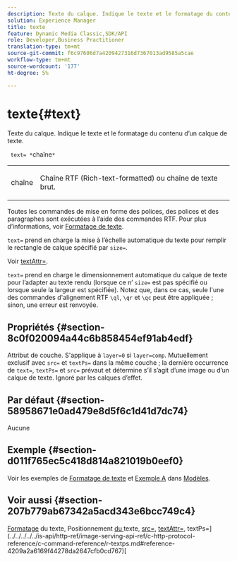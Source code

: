 ```yaml
---
description: Texte du calque. Indique le texte et le formatage du contenu d’un calque de texte.
solution: Experience Manager
title: texte
feature: Dynamic Media Classic,SDK/API
role: Developer,Business Practitioner
translation-type: tm+mt
source-git-commit: f6c97606d7a4209427316d7367013ad9585a5cae
workflow-type: tm+mt
source-wordcount: '177'
ht-degree: 5%

---
```



# texte{#text}

Texte du calque. Indique le texte et le formatage du contenu d’un calque de texte.

` text= *`chaîne`*`

<table id="simpletable_6C095D7F69874A8EA3D1D52103FA520C"> 
 <tr class="strow"> 
  <td class="stentry"> <p> <span class="varname"> chaîne </span> </p> </td> 
  <td class="stentry"> <p>Chaîne RTF (Rich-text-formatted) ou chaîne de texte brut. </p> </td> 
 </tr> 
</table>

Toutes les commandes de mise en forme des polices, des polices et des paragraphes sont exécutées à l’aide des commandes RTF. Pour plus d’informations, voir [Formatage de texte](../../../../../is-api/http-ref/image-serving-api-ref/c-http-protocol-reference/c-text-formatting/c-text-formatting.md#concept-0d3136db7f6f49668274541cd4b6364c).

`text=` prend en charge la mise à l’échelle automatique du texte pour remplir le rectangle de calque spécifié par  `size=`.

Voir [textAttr=](../../../../../is-api/http-ref/image-serving-api-ref/c-http-protocol-reference/c-command-reference/r-textattr.md#reference-ff00484fa3244286abeff34911f7ec0d).

`text=` prend en charge le dimensionnement automatique du calque de texte pour l’adapter au texte rendu (lorsque ce n’ `size=` est pas spécifié ou lorsque seule la largeur est spécifiée). Notez que, dans ce cas, seule l&#39;une des commandes d&#39;alignement RTF `\ql`, `\qr` et `\qc` peut être appliquée ; sinon, une erreur est renvoyée.

## Propriétés {#section-8c0f020094a44c6b858454ef91ab4edf}

Attribut de couche. S&#39;applique à `layer=0` si `layer=comp`. Mutuellement exclusif avec `src=` et `textPs=` dans la même couche ; la dernière occurrence de `text=`, `textPs=` et `src=` prévaut et détermine s’il s’agit d’une image ou d’un calque de texte. Ignoré par les calques d’effet.

## Par défaut {#section-58958671e0ad479e8d5f6c1d41d7dc74}

Aucune

## Exemple {#section-d011f765ec5c418d814a821019b0eef0}

Voir les exemples de [Formatage de texte](../../../../../is-api/http-ref/image-serving-api-ref/c-http-protocol-reference/c-text-formatting/c-text-formatting.md#concept-0d3136db7f6f49668274541cd4b6364c) et [Exemple A](../../../../../is-api/http-ref/image-serving-api-ref/c-http-protocol-reference/c-templates/r-example-a.md#reference-c78ea82e8a1646738e764fa6685dfbac) dans [Modèles](../../../../../is-api/http-ref/image-serving-api-ref/c-http-protocol-reference/c-templates/c-templates.md#concept-3cd2d2adae0e41b2979b9640244d4d3e).

## Voir aussi {#section-207b779ab67342a5acd343e6bcc749c4}

[Formatage](../../../../../is-api/http-ref/image-serving-api-ref/c-http-protocol-reference/c-text-formatting/c-text-formatting.md#concept-0d3136db7f6f49668274541cd4b6364c) du texte, Positionnement [ du ](../../../../../is-api/http-ref/image-serving-api-ref/c-http-protocol-reference/c-text-formatting/r-text-positioning.md#reference-f647443d92914f4b89a7cc5a83267d87)texte,  [src=](../../../../../is-api/http-ref/image-serving-api-ref/c-http-protocol-reference/c-command-reference/r-src.md#reference-f6506637778c4c69bf106a7924a91ab1),  [textAttr=](../../../../../is-api/http-ref/image-serving-api-ref/c-http-protocol-reference/c-command-reference/r-textattr.md#reference-ff00484fa3244286abeff34911f7ec0d), textPs=](../../../../../is-api/http-ref/image-serving-api-ref/c-http-protocol-reference/c-command-reference/r-textps.md#reference-4209a2a6169f44278da2647cfb0cd767)[
